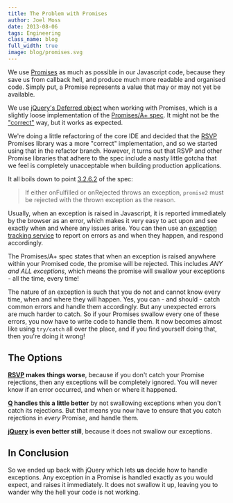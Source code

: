 ```yaml
---
title: The Problem with Promises
author: Joel Moss
date: 2013-08-06
tags: Engineering
class_name: blog
full_width: true
image: blog/promises.svg
---
```


We use [Promises](http://promisesaplus.com/) as much as possible in our Javascript code, because they save us from callback hell, and produce much more readable and organised code. Simply put, a Promise represents a value that may or may not yet be available.

We use [jQuery's Deferred object](http://api.jquery.com/category/deferred-object/) when working with Promises, which is a slightly loose implementation of the [Promises/A+ spec](http://promisesaplus.com/). It might not be the ["correct"](http://domenic.me/2012/10/14/youre-missing-the-point-of-promises/) way, but it works as expected.

We're doing a little refactoring of the core IDE and decided that the [RSVP](https://github.com/tildeio/rsvp.js) Promises library was a more "correct" implementation, and so we started using that in the refactor branch. However, it turns out that RSVP and other Promise libraries that adhere to the spec include a nasty little gotcha that we feel is completely unacceptable when building production applications.

It all boils down to point [3.2.6.2](http://promisesaplus.com/#point-50) of the spec:

> If either onFulfilled or onRejected throws an exception, `promise2` must be rejected with the thrown exception as the reason.

Usually, when an exception is raised in Javascript, it is reported immediately by the browser as an error, which makes it very easy to act upon and see exactly when and where any issues arise. You can then use an [exception tracking service](http://errorception.com) to report on errors as and when they happen, and respond accordingly.

The Promises/A+ spec states that when an exception is raised anywhere within your Promised code, the promise will be rejected. This includes *ANY and ALL exceptions*, which means the promise will swallow your exceptions - all the time, every time!

The nature of an exception is such that you do not and cannot know every time, when and where they will happen. Yes, you can - and should - catch common errors and handle them accordingly. But any unexpected errors are much harder to catch. So if your Promises swallow every one of these errors, you now have to write code to handle them. It now becomes almost like using `try/catch` all over the place, and if you find yourself doing that, then you're doing it wrong!

## The Options

**[RSVP](https://github.com/tildeio/rsvp.js) makes things worse**, because if you don't catch your Promise rejections, then any exceptions will be completely ignored. You will never know if an error occurred, and when or where it happened.

**[Q](http://documentup.com/kriskowal/q/) handles this a little better** by not swallowing exceptions when you don't catch its rejections. But that means you now have to ensure that you catch rejections in *every* Promise, and handle them.

**[jQuery](http://jquery.com/) is even better still**, because it does not swallow our exceptions.

## In Conclusion

So we ended up back with jQuery which lets **us** decide how to handle exceptions. Any exception in a Promise is handled exactly as you would expect, and raises it immediately. It does not swallow it up, leaving you to wander why the hell your code is not working.